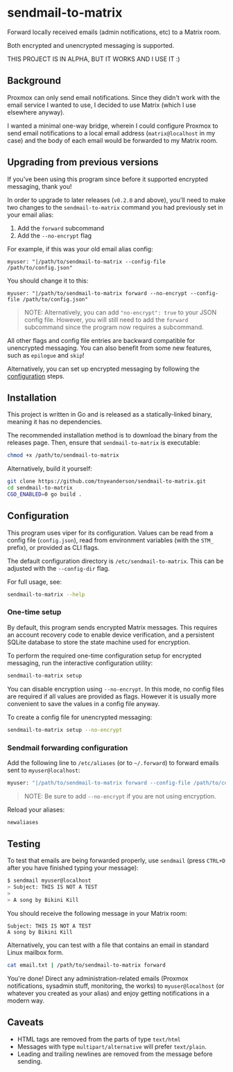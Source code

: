 # sendmail-to-matrix

Forward locally received emails (admin notifications, etc) to a Matrix room.

Both encrypted and unencrypted messaging is supported.

THIS PROJECT IS IN ALPHA, BUT IT WORKS AND I USE IT :)

## Background

Proxmox can only send email notifications. Since they didn't work with the
email service I wanted to use, I decided to use Matrix (which I use elsewhere
anyway).

I wanted a minimal one-way bridge, wherein I could configure Proxmox to send
email notifications to a local email address (`matrix@localhost` in my case)
and the body of each email would be forwarded to my Matrix room.

## Upgrading from previous versions

If you've been using this program since before it supported encrypted
messaging, thank you!

In order to upgrade to later releases (`v0.2.0` and above), you'll need to make
two changes to the `sendmail-to-matrix` command you had previously set in your
email alias:

1. Add the `forward` subcommand
2. Add the `--no-encrypt` flag

For example, if this was your old email alias config:

```text
myuser: "|/path/to/sendmail-to-matrix --config-file /path/to/config.json"
```

You should change it to this:

```text
myuser: "|/path/to/sendmail-to-matrix forward --no-encrypt --config-file /path/to/config.json"
```

> NOTE: Alternatively, you can add `"no-encrypt": true` to your JSON config
file. However, you will still need to add the `forward` subcommand since the
program now requires a subcommand.

All other flags and config file entries are backward compatible for unencrypted
messaging. You can also benefit from some new features, such as `epilogue` and
`skip`!

Alternatively, you can set up encrypted messaging by following the
[configuration](#configuration) steps.

## Installation

This project is written in Go and is released as a statically-linked binary,
meaning it has no dependencies.

The recommended installation method is to download the binary from the releases
page. Then, ensure that `sendmail-to-matrix` is executable:

```bash
chmod +x /path/to/sendmail-to-matrix
```

Alternatively, build it yourself:

```bash
git clone https://github.com/tnyeanderson/sendmail-to-matrix.git
cd sendmail-to-matrix
CGO_ENABLED=0 go build .
```

## Configuration

This program uses viper for its configuration. Values can be read from a config
file (`config.json`), read from environment variables (with the `STM_` prefix),
or provided as CLI flags.

The default configuration directory is `/etc/sendmail-to-matrix`. This can be
adjusted with the `--config-dir` flag.

For full usage, see:

```bash
sendmail-to-matrix --help
```

### One-time setup

By default, this program sends encrypted Matrix messages. This requires an
account recovery code to enable device verification, and a persistent SQLite
database to store the state machine used for encryption.

To perform the required one-time configuration setup for encrypted messaging,
run the interactive configuration utility:

```bash
sendmail-to-matrix setup
```

You can disable encryption using `--no-encrypt`. In this mode, no config files
are required if all values are provided as flags. However it is usually more
convenient to save the values in a config file anyway.

To create a config file for unencrypted messaging:

```bash
sendmail-to-matrix setup --no-encrypt
```

### Sendmail forwarding configuration

Add the following line to `/etc/aliases` (or to `~/.forward`) to forward emails
sent to `myuser@localhost`:

```bash
myuser: "|/path/to/sendmail-to-matrix forward --config-file /path/to/config.json"
```

> NOTE: Be sure to add `--no-encrypt` if you are not using encryption.

Reload your aliases:

```bash
newaliases
```

## Testing

To test that emails are being forwarded properly, use `sendmail` (press
`CTRL+D` after you have finished typing your message):

```bash
$ sendmail myuser@localhost
> Subject: THIS IS NOT A TEST
>
> A song by Bikini Kill
```

You should receive the following message in your Matrix room:

```text
Subject: THIS IS NOT A TEST
A song by Bikini Kill
```

Alternatively, you can test with a file that contains an email in standard
Linux mailbox form.

```bash
cat email.txt | /path/to/sendmail-to-matrix forward
```

You're done! Direct any administration-related emails (Proxmox notifications,
sysadmin stuff, monitoring, the works) to `myuser@localhost` (or whatever you
created as your alias) and enjoy getting notifications in a modern way.

## Caveats

- HTML tags are removed from the parts of type `text/html`
- Messages with type `multipart/alternative` will prefer `text/plain`.
- Leading and trailing newlines are removed from the message before sending.

